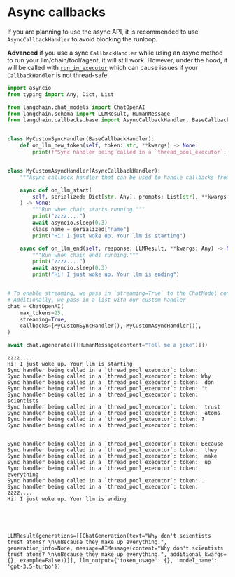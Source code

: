 # Async callbacks

If you are planning to use the async API, it is recommended to use `AsyncCallbackHandler` to avoid blocking the runloop. 

**Advanced** if you use a sync `CallbackHandler` while using an async method to run your llm/chain/tool/agent, it will still work. However, under the hood, it will be called with [`run_in_executor`](https://docs.python.org/3/library/asyncio-eventloop.html#asyncio.loop.run_in_executor) which can cause issues if your `CallbackHandler` is not thread-safe.


```python
import asyncio
from typing import Any, Dict, List

from langchain.chat_models import ChatOpenAI
from langchain.schema import LLMResult, HumanMessage
from langchain.callbacks.base import AsyncCallbackHandler, BaseCallbackHandler


class MyCustomSyncHandler(BaseCallbackHandler):
    def on_llm_new_token(self, token: str, **kwargs) -> None:
        print(f"Sync handler being called in a `thread_pool_executor`: token: {token}")


class MyCustomAsyncHandler(AsyncCallbackHandler):
    """Async callback handler that can be used to handle callbacks from langchain."""

    async def on_llm_start(
        self, serialized: Dict[str, Any], prompts: List[str], **kwargs: Any
    ) -> None:
        """Run when chain starts running."""
        print("zzzz....")
        await asyncio.sleep(0.3)
        class_name = serialized["name"]
        print("Hi! I just woke up. Your llm is starting")

    async def on_llm_end(self, response: LLMResult, **kwargs: Any) -> None:
        """Run when chain ends running."""
        print("zzzz....")
        await asyncio.sleep(0.3)
        print("Hi! I just woke up. Your llm is ending")


# To enable streaming, we pass in `streaming=True` to the ChatModel constructor
# Additionally, we pass in a list with our custom handler
chat = ChatOpenAI(
    max_tokens=25,
    streaming=True,
    callbacks=[MyCustomSyncHandler(), MyCustomAsyncHandler()],
)

await chat.agenerate([[HumanMessage(content="Tell me a joke")]])
```

    zzzz....
    Hi! I just woke up. Your llm is starting
    Sync handler being called in a `thread_pool_executor`: token: 
    Sync handler being called in a `thread_pool_executor`: token: Why
    Sync handler being called in a `thread_pool_executor`: token:  don
    Sync handler being called in a `thread_pool_executor`: token: 't
    Sync handler being called in a `thread_pool_executor`: token:  scientists
    Sync handler being called in a `thread_pool_executor`: token:  trust
    Sync handler being called in a `thread_pool_executor`: token:  atoms
    Sync handler being called in a `thread_pool_executor`: token: ?
    Sync handler being called in a `thread_pool_executor`: token:  
    
    
    Sync handler being called in a `thread_pool_executor`: token: Because
    Sync handler being called in a `thread_pool_executor`: token:  they
    Sync handler being called in a `thread_pool_executor`: token:  make
    Sync handler being called in a `thread_pool_executor`: token:  up
    Sync handler being called in a `thread_pool_executor`: token:  everything
    Sync handler being called in a `thread_pool_executor`: token: .
    Sync handler being called in a `thread_pool_executor`: token: 
    zzzz....
    Hi! I just woke up. Your llm is ending
    




    LLMResult(generations=[[ChatGeneration(text="Why don't scientists trust atoms? \n\nBecause they make up everything.", generation_info=None, message=AIMessage(content="Why don't scientists trust atoms? \n\nBecause they make up everything.", additional_kwargs={}, example=False))]], llm_output={'token_usage': {}, 'model_name': 'gpt-3.5-turbo'})




```python

```
